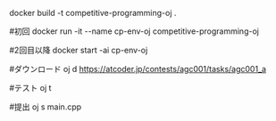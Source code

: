 docker build -t competitive-programming-oj .

#初回
docker run -it --name cp-env-oj competitive-programming-oj

#2回目以降
docker start -ai cp-env-oj


#ダウンロード
oj d https://atcoder.jp/contests/agc001/tasks/agc001_a

#テスト
oj t

#提出
oj s main.cpp
